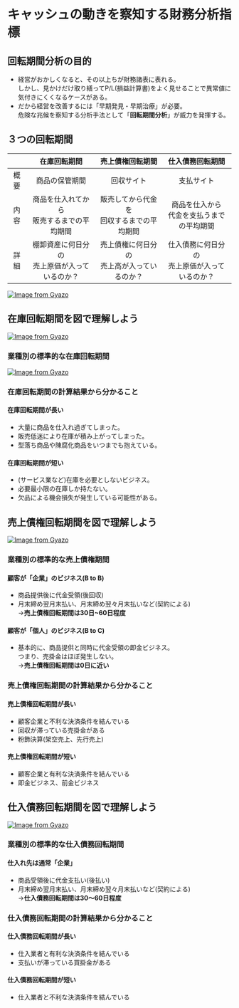# キャッシュの動きを察知する財務分析指標  
## 回転期間分析の目的  
* 経営がおかしくなると、その以上ちが財務諸表に表れる。  
しかし、見かけだけ取り繕ってP/L(損益計算書)をよく見せることで異常値に気付きにくくなるケースがある。  
* だから経営を改善するには「早期発見・早期治療」が必要。  
危険な兆候を察知する分析手法として「**回転期間分析**」が威力を発揮する。  
## ３つの回転期間

||在庫回転期間|売上債権回転期間|仕入債務回転期間|
|:--:|:--:|:--:|:--:|
|概要|商品の保管期間|回収サイト|支払サイト|
|内容|商品を仕入れてから<br>販売するまでの平均期間|販売してから代金を<br>回収するまでの平均期間|商品を仕入から<br>代金を支払うまでの平均期間|
|詳細|棚卸資産に何日分の<br>売上原価が入っているのか？|売上債権に何日分の<br>売上高が入っているのか？|仕入債務に何日分の<br>売上原価が入っているのか？|


[![Image from Gyazo](https://i.gyazo.com/f787dbabdd4351edbb93202d64c370e7.png)](https://gyazo.com/f787dbabdd4351edbb93202d64c370e7)
## 在庫回転期間を図で理解しよう  
[![Image from Gyazo](https://i.gyazo.com/60b3ebc23275c99eaaf391db70f11304.png)](https://gyazo.com/60b3ebc23275c99eaaf391db70f11304)
### 業種別の標準的な在庫回転期間  
[![Image from Gyazo](https://i.gyazo.com/6ac1051bdbb036803f86b7b224adf7b2.png)](https://gyazo.com/6ac1051bdbb036803f86b7b224adf7b2)
### 在庫回転期間の計算結果から分かること  
#### 在庫回転期間が長い  
* 大量に商品を仕入れ過ぎてしまった。  
* 販売低迷により在庫が積み上がってしまった。  
* 型落ち商品や陳腐化商品をいつまでも抱えている。  
#### 在庫回転期間が短い  
* (サービス業など)在庫を必要としないビジネス。  
* 必要最小限の在庫しか持たない。  
* 欠品による機会損失が発生している可能性がある。  
## 売上債権回転期間を図で理解しよう  
[![Image from Gyazo](https://i.gyazo.com/80b364a575550f977d77346e44620a6b.png)](https://gyazo.com/80b364a575550f977d77346e44620a6b)
### 業種別の標準的な売上債権期間  
#### 顧客が「企業」のビジネス(B to B)  
* 商品提供後に代金受領(後回収)  
* 月末締め翌月末払い、月末締め翌々月末払いなど(契約による)  
→**売上債権回転期間は30日~60日程度**  
#### 顧客が「個人」のビジネス(B to C)  
* 基本的に、商品提供と同時に代金受領の即金ビジネス。<br>つまり、売掛金はほぼ発生しない。  
→**売上債権回転期間は0日に近い**  
### 売上債権回転期間の計算結果から分かること  
#### 売上債権回転期間が長い  
* 顧客企業と不利な決済条件を結んでいる  
* 回収が滞っている売掛金がある  
* 粉飾決算(架空売上、先行売上)  
#### 売上債権回転期間が短い  
* 顧客企業と有利な決済条件を結んでいる  
* 即金ビジネス、前金ビジネス
## 仕入債務回転期間を図で理解しよう  
[![Image from Gyazo](https://i.gyazo.com/c01a6e752f48225a99fa76cda8834b07.png)](https://gyazo.com/c01a6e752f48225a99fa76cda8834b07)
### 業種別の標準的な仕入債務回転期間  
#### 仕入れ先は通常「企業」  
* 商品受領後に代金支払い(後払い)  
* 月末締め翌月末払い、月末締め翌々月末払いなど(契約による)  
→**仕入債務回転期間は30〜60日程度**  
### 仕入債務回転期間の計算結果から分かること  
#### 仕入債務回転期間が長い  
* 仕入業者と有利な決済条件を結んでいる  
* 支払いが滞っている買掛金がある  
#### 仕入債務回転期間が短い  
* 仕入業者と不利な決済条件を結んでいる  














